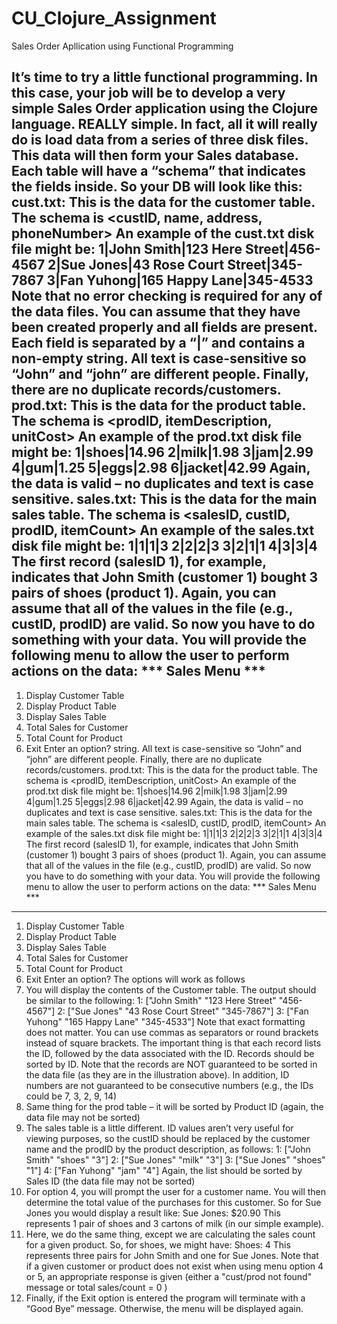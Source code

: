 # CU_Clojure_Assignment
Sales Order Apllication using Functional Programming

It’s time to try a little functional programming. In this case, your job will be to
develop a very simple Sales Order application using the Clojure language. REALLY simple. In fact,
all it will really do is load data from a series of three disk files. This data will then form your Sales
database. Each table will have a “schema” that indicates the fields inside. So your DB will look like
this:
cust.txt: This is the data for the customer table. The schema is
<custID, name, address, phoneNumber>
An example of the cust.txt disk file might be:
1|John Smith|123 Here Street|456-4567
2|Sue Jones|43 Rose Court Street|345-7867
3|Fan Yuhong|165 Happy Lane|345-4533
Note that no error checking is required for any of the data files. You can assume that they have been
created properly and all fields are present. Each field is separated by a “|” and contains a non-empty
string. All text is case-sensitive so “John” and “john” are different people. Finally, there are no
duplicate records/customers.
prod.txt: This is the data for the product table. The schema is
<prodID, itemDescription, unitCost>
An example of the prod.txt disk file might be:
1|shoes|14.96
2|milk|1.98
3|jam|2.99
4|gum|1.25
5|eggs|2.98
6|jacket|42.99
Again, the data is valid – no duplicates and text is case sensitive.
sales.txt: This is the data for the main sales table. The schema is
<salesID, custID, prodID, itemCount>
An example of the sales.txt disk file might be:
1|1|1|3
2|2|2|3
3|2|1|1
4|3|3|4
The first record (salesID 1), for example, indicates that John Smith (customer 1) bought 3 pairs of
shoes (product 1). Again, you can assume that all of the values in the file (e.g., custID, prodID) are
valid.
So now you have to do something with your data. You will provide the following menu to allow the
user to perform actions on the data:
*** Sales Menu ***
------------------
1. Display Customer Table
2. Display Product Table
3. Display Sales Table
4. Total Sales for Customer
5. Total Count for Product
6. Exit
Enter an option?
string. All text is case-sensitive so “John” and “john” are different people. Finally, there are no
duplicate records/customers.
prod.txt: This is the data for the product table. The schema is
<prodID, itemDescription, unitCost>
An example of the prod.txt disk file might be:
1|shoes|14.96
2|milk|1.98
3|jam|2.99
4|gum|1.25
5|eggs|2.98
6|jacket|42.99
Again, the data is valid – no duplicates and text is case sensitive.
sales.txt: This is the data for the main sales table. The schema is
<salesID, custID, prodID, itemCount>
An example of the sales.txt disk file might be:
1|1|1|3
2|2|2|3
3|2|1|1
4|3|3|4
The first record (salesID 1), for example, indicates that John Smith (customer 1) bought 3 pairs of
shoes (product 1). Again, you can assume that all of the values in the file (e.g., custID, prodID) are
valid.
So now you have to do something with your data. You will provide the following menu to allow the
user to perform actions on the data:
*** Sales Menu ***
------------------
1. Display Customer Table
2. Display Product Table
3. Display Sales Table
4. Total Sales for Customer
5. Total Count for Product
6. Exit
Enter an option?
The options will work as follows
1. You will display the contents of the Customer table. The output should be similar to the
following:
1: ["John Smith" "123 Here Street" "456-4567"]
2: ["Sue Jones" "43 Rose Court Street" "345-7867"]
3: ["Fan Yuhong" "165 Happy Lane" "345-4533"]
Note that exact formatting does not matter. You can use commas as separators or round
brackets instead of square brackets. The important thing is that each record lists the ID,
followed by the data associated with the ID. Records should be sorted by ID.
Note that the records are NOT guaranteed to be sorted in the data file (as they are in the
illustration above). In addition, ID numbers are not guaranteed to be consecutive numbers
(e.g., the IDs could be 7, 3, 2, 9, 14)
2. Same thing for the prod table – it will be sorted by Product ID (again, the data file may not
be sorted)
3. The sales table is a little different. ID values aren’t very useful for viewing purposes, so the
custID should be replaced by the customer name and the prodID by the product description,
as follows:
1: ["John Smith" "shoes" "3"]
2: ["Sue Jones" "milk" "3"]
3: ["Sue Jones" "shoes" "1"]
4: ["Fan Yuhong" "jam" "4"]
Again, the list should be sorted by Sales ID (the data file may not be sorted)
4. For option 4, you will prompt the user for a customer name. You will then determine the
total value of the purchases for this customer. So for Sue Jones you would display a result
like:
Sue Jones: $20.90
This represents 1 pair of shoes and 3 cartons of milk (in our simple example).
5. Here, we do the same thing, except we are calculating the sales count for a given product. So,
for shoes, we might have:
Shoes: 4
This represents three pairs for John Smith and one for Sue Jones.
Note that if a given customer or product does not exist when using menu option 4 or 5, an
appropriate response is given (either a "cust/prod not found" message or total sales/count
= 0 )
6. Finally, if the Exit option is entered the program will terminate with a “Good Bye” message.
Otherwise, the menu will be displayed again.
